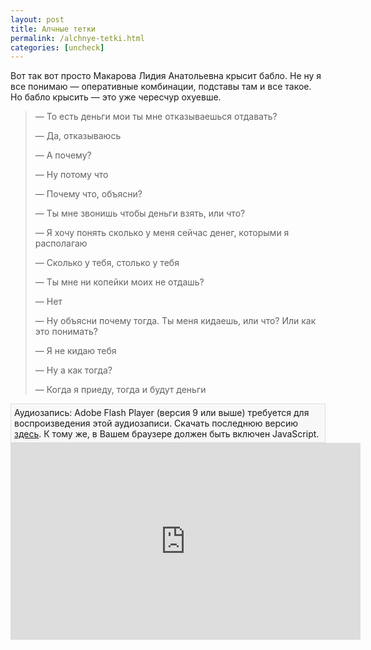 ```yaml
---
layout: post
title: Алчные тетки
permalink: /alchnye-tetki.html
categories: [uncheck]
---
```



Вот так вот просто Макарова Лидия Анатольевна крысит бабло. Не ну я все понимаю &#8212; оперативные комбинации, подставы там и все такое. Но бабло крысить &#8212; это уже чересчур охуевше.

<blockquote>
&#8212; То есть деньги мои ты мне отказываешься отдавать?

&#8212; Да, отказываюсь

&#8212; А почему?

&#8212; Ну потому что

&#8212; Почему что, объясни?

&#8212; Ты мне звонишь чтобы деньги взять, или что?

&#8212; Я хочу понять сколько у меня сейчас денег, которыми я располагаю

&#8212; Сколько у тебя, столько у тебя

&#8212; Ты мне ни копейки моих не отдашь?

&#8212; Нет

&#8212; Ну объясни почему тогда. Ты меня кидаешь, или что? Или как это понимать?

&#8212; Я не кидаю тебя

&#8212; Ну а как тогда?

&#8212; Когда я приеду, тогда и будут деньги

</blockquote>
<p class="audioplayer_container"><span style="display:block;padding:5px;border:1px solid #dddddd;background:#f8f8f8" id="audioplayer_1">Аудиозапись: Adobe Flash Player (версия 9 или выше) требуется для воспроизведения этой аудиозаписи. Скачать последнюю версию <a href="http://www.adobe.com/shockwave/download/download.cgi?P1_Prod_Version=ShockwaveFlash&amp;promoid=BIOW" title="Download Adobe Flash Player">здесь</a>. К тому же, в Вашем браузере должен быть включен JavaScript.</span>


<script type="text/javascript">AudioPlayer.embed("audioplayer_1", {titles:"%D0%9A%D0%B8%D0%B4%D0%BD%D1%8F%D0%BA",artists:"%D0%90%D0%BB%D1%87%D0%BD%D0%B0%D1%8F%20%D0%A2%D0%B5%D1%82%D0%BA%D0%B0",soundFile:"aHR0cDovL3d3dy51bmNoZWNrLm9yZy93cC1jb250ZW50L3VwbG9hZHMvMjAxMi8xMC9saWRhLmRlbmVnX25lX290ZGFtLm1wMw"});</script>


<iframe width="560" height="315" src="https://www.youtube-nocookie.com/embed/NBlaQbbPZ5U" frameborder="0" allowfullscreen></iframe>

